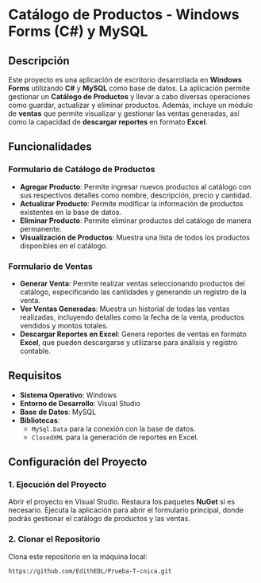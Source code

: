 # Catálogo de Productos - Windows Forms (C#) y MySQL

## Descripción
Este proyecto es una aplicación de escritorio desarrollada en **Windows Forms** utilizando **C#** y **MySQL** como base de datos. La aplicación permite gestionar un **Catálogo de Productos** y llevar a cabo diversas operaciones como guardar, actualizar y eliminar productos. Además, incluye un módulo de **ventas** que permite visualizar y gestionar las ventas generadas, así como la capacidad de **descargar reportes** en formato **Excel**.

## Funcionalidades

### Formulario de Catálogo de Productos
- **Agregar Producto**: Permite ingresar nuevos productos al catálogo con sus respectivos detalles como nombre, descripción, precio y cantidad.
- **Actualizar Producto**: Permite modificar la información de productos existentes en la base de datos.
- **Eliminar Producto**: Permite eliminar productos del catálogo de manera permanente.
- **Visualización de Productos**: Muestra una lista de todos los productos disponibles en el catálogo.

### Formulario de Ventas
- **Generar Venta**: Permite realizar ventas seleccionando productos del catálogo, especificando las cantidades y generando un registro de la venta.
- **Ver Ventas Generadas**: Muestra un historial de todas las ventas realizadas, incluyendo detalles como la fecha de la venta, productos vendidos y montos totales.
- **Descargar Reportes en Excel**: Genera reportes de ventas en formato **Excel**, que pueden descargarse y utilizarse para análisis y registro contable.

## Requisitos
- **Sistema Operativo**: Windows
- **Entorno de Desarrollo**: Visual Studio
- **Base de Datos**: MySQL
- **Bibliotecas**:
  - `MySql.Data` para la conexión con la base de datos.
  - `ClosedXML` para la generación de reportes en Excel.

## Configuración del Proyecto

### 1. Ejecución del Proyecto
Abrir el proyecto en Visual Studio.
Restaura los paquetes **NuGet** si es necesario.
Ejecuta la aplicación para abrir el formulario principal, donde podrás gestionar el catálogo de productos y las ventas.


### 2. Clonar el Repositorio
Clona este repositorio en la máquina local:

```bash
https://github.com/EdithEDL/Prueba-T-cnica.git


